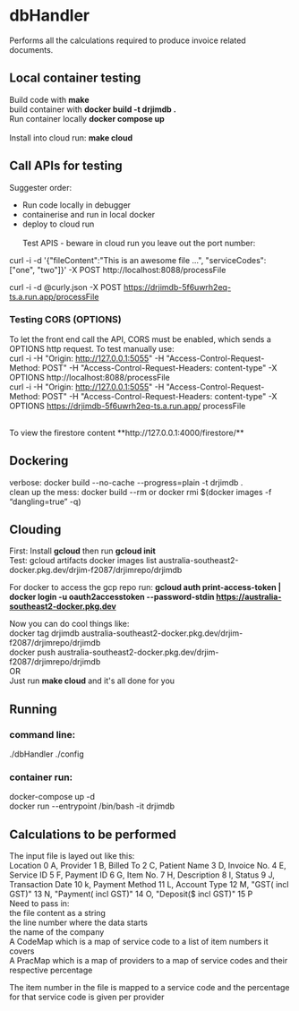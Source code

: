 # dbHandler
Performs all the calculations required to produce invoice related documents.<br> 

## Local container testing

Build code with **make** <br>
build container with **docker build -t drjimdb .** <br>
Run container locally **docker compose up** <br><br>
Install into cloud run: **make cloud**

## Call APIs for testing
Suggester order: 
* Run code locally in debugger
* containerise and run in local docker
* deploy to cloud run
<br><br>
Test APIS - beware in cloud run you leave out the port number: <br>

curl -i -d '{"fileContent":"This is an awesome file ...", "serviceCodes":["one", "two"]}' -X POST http://localhost:8088/processFile <br>

curl -i -d @curly.json -X POST https://drjimdb-5f6uwrh2eq-ts.a.run.app/processFile<br>

### Testing CORS (OPTIONS)
To let the front end call the API, CORS must be enabled, which sends a OPTIONS http request. To test manually use: <br>
curl -i -H "Origin: http://127.0.0.1:5055" -H "Access-Control-Request-Method: POST" -H "Access-Control-Request-Headers: content-type" -X OPTIONS http://localhost:8088/processFile
 <br>
curl -i -H "Origin: http://127.0.0.1:5055" -H "Access-Control-Request-Method: POST" -H "Access-Control-Request-Headers: content-type" -X OPTIONS https://drjimdb-5f6uwrh2eq-ts.a.run.app/ processFile <br>

<br>
To view the firestore content **http://127.0.0.1:4000/firestore/**<br>

## Dockering
verbose: docker build --no-cache --progress=plain -t drjimdb . <br>
clean up the mess: docker build --rm or docker rmi $(docker images -f “dangling=true” -q) <br>

## Clouding
First: Install **gcloud** then run **gcloud init** <br>
Test: gcloud artifacts docker images list  australia-southeast2-docker.pkg.dev/drjim-f2087/drjimrepo/drjimdb <br>

For docker to access the gcp repo run: **gcloud auth print-access-token | docker login -u oauth2accesstoken --password-stdin https://australia-southeast2-docker.pkg.dev**

Now you can do cool things like: <br>
docker tag drjimdb australia-southeast2-docker.pkg.dev/drjim-f2087/drjimrepo/drjimdb <br>
docker push australia-southeast2-docker.pkg.dev/drjim-f2087/drjimrepo/drjimdb <br>
OR <br>
Just run **make cloud** and it's all done for you <br>

## Running
### command line:
./dbHandler ./config <br>
### container run:
docker-compose up -d<br>
docker run --entrypoint /bin/bash -it drjimdb <br>

## Calculations to be performed
The input file is layed out like this:<br>
Location 0 A, Provider 1 B, Billed To 2 C, Patient Name 3 D, Invoice No. 4 E, Service ID 5 F, Payment ID 6 G, Item No. 7 H, Description 8 I, Status 9 J, Transaction Date 10 k, Payment Method 11 L, Account Type 12 M, "GST( incl GST)" 13 N, "Payment( incl GST)" 14 O, "Deposit($ incl GST)" 15 P<br>
Need to pass in: <br>
the file content as a string<br>
the line number where the data starts<br>
the name of the company <br>
A CodeMap which is a map of service code to a list of item numbers it covers<br>
A PracMap which is a map of providers to a map of service codes and their respective percentage<br>

The item number in the file is mapped to a service code and the percentage for that service code is given per provider<br>

